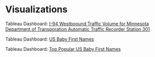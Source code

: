 # Visualizations
Tableau Dashboard: [I-94 Westboound Traffic Volume for Minnesota Department of Transporation Automatic Traffic Recorder Station 301](https://public.tableau.com/profile/nikki.s6178#!/vizhome/TrafficVolume_15976220616850/Dashboard)

Tableau Dashboard: [US Baby First Names](https://public.tableau.com/profile/nikki.s6178#!/vizhome/USABabyFirstNames/USBabyNames)

Tableau Dashboard: [Top Popular US Baby First Names](https://public.tableau.com/profile/nikki.s6178#!/vizhome/USABabyFirstNames/USTopBabyNames)
